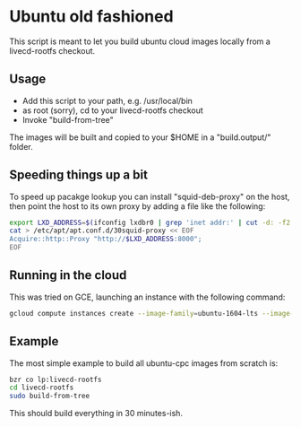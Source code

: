 # Ubuntu old fashioned

This script is meant to let you build ubuntu cloud images locally from a
livecd-rootfs checkout.

## Usage

- Add this script to your path, e.g. /usr/local/bin
- as root (sorry), cd to your livecd-rootfs checkout
- Invoke "build-from-tree"

The images will be built and copied to your $HOME in a "build.output/" folder.

## Speeding things up a bit

To speed up pacakge lookup you can install "squid-deb-proxy" on the host, then
point the host to its own proxy by adding a file like the following:

```bash
export LXD_ADDRESS=$(ifconfig lxdbr0 | grep 'inet addr:' | cut -d: -f2 | awk '{ print $1}')
cat > /etc/apt/apt.conf.d/30squid-proxy << EOF
Acquire::http::Proxy "http://$LXD_ADDRESS:8000";
EOF
```

## Running in the cloud
This was tried on GCE, launching an instance with the following command:

```bash
gcloud compute instances create --image-family=ubuntu-1604-lts --image-project=ubuntu-os-cloud "builder-$(date +%y%m%d-%H%M)" --machine-type n1-highcpu-2 --tags "test" --boot-disk-size 200GiB --zone us-central1-b
```

## Example

The most simple example to build all ubuntu-cpc images from scratch is:

```bash
bzr co lp:livecd-rootfs
cd livecd-rootfs
sudo build-from-tree
```

This should build everything in 30 minutes-ish.
